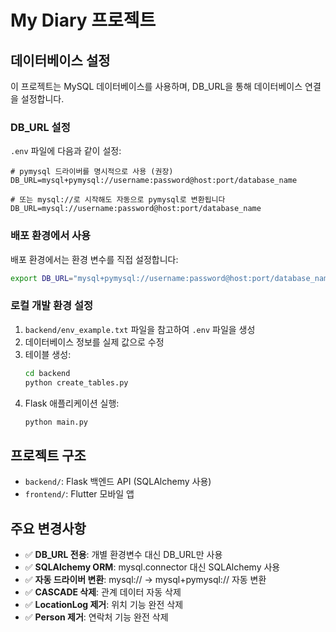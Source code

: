 # My Diary 프로젝트

## 데이터베이스 설정

이 프로젝트는 MySQL 데이터베이스를 사용하며, DB_URL을 통해 데이터베이스 연결을 설정합니다.

### DB_URL 설정

`.env` 파일에 다음과 같이 설정:

```env
# pymysql 드라이버를 명시적으로 사용 (권장)
DB_URL=mysql+pymysql://username:password@host:port/database_name

# 또는 mysql://로 시작해도 자동으로 pymysql로 변환됩니다
DB_URL=mysql://username:password@host:port/database_name
```

### 배포 환경에서 사용

배포 환경에서는 환경 변수를 직접 설정합니다:

```bash
export DB_URL="mysql+pymysql://username:password@host:port/database_name"
```

### 로컬 개발 환경 설정

1. `backend/env_example.txt` 파일을 참고하여 `.env` 파일을 생성
2. 데이터베이스 정보를 실제 값으로 수정
3. 테이블 생성:
   ```bash
   cd backend
   python create_tables.py
   ```
4. Flask 애플리케이션 실행:
   ```bash
   python main.py
   ```

## 프로젝트 구조

- `backend/`: Flask 백엔드 API (SQLAlchemy 사용)
- `frontend/`: Flutter 모바일 앱

## 주요 변경사항

- ✅ **DB_URL 전용**: 개별 환경변수 대신 DB_URL만 사용
- ✅ **SQLAlchemy ORM**: mysql.connector 대신 SQLAlchemy 사용
- ✅ **자동 드라이버 변환**: mysql:// → mysql+pymysql:// 자동 변환
- ✅ **CASCADE 삭제**: 관계 데이터 자동 삭제
- ✅ **LocationLog 제거**: 위치 기능 완전 삭제
- ✅ **Person 제거**: 연락처 기능 완전 삭제 